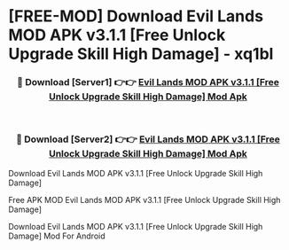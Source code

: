 # [FREE-MOD] Download Evil Lands MOD APK v3.1.1 [Free Unlock Upgrade Skill High Damage] - xq1bl


<div align="center">
<h3>🔴 Download [Server1] 👉👉 <a href="https://apk-comot.site?title=Evil_Lands_MOD_APK_v3.1.1_[Free_Unlock_Upgrade_Skill_High_Damage]">Evil Lands MOD APK v3.1.1 [Free Unlock Upgrade Skill High Damage] Mod Apk</a></h3><br>

<h3>🔴 Download [Server2] 👉👉 <a href="https://apk-comot.site?title=Evil_Lands_MOD_APK_v3.1.1_[Free_Unlock_Upgrade_Skill_High_Damage]">Evil Lands MOD APK v3.1.1 [Free Unlock Upgrade Skill High Damage] Mod Apk</a></h3>
</div>



Download Evil Lands MOD APK v3.1.1 [Free Unlock Upgrade Skill High Damage] 

Free APK MOD Evil Lands MOD APK v3.1.1 [Free Unlock Upgrade Skill High Damage] 

Download Evil Lands MOD APK v3.1.1 [Free Unlock Upgrade Skill High Damage] Mod For Android
